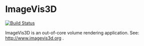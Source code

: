 ImageVis3D
==========

[![Build Status](https://travis-ci.org/SCIInstitute/ImageVis3D.png)](https://travis-ci.org/SCIInstitute/ImageVis3D)

ImageVis3D is an out-of-core volume rendering application. See:
http://www.imagevis3d.org .
